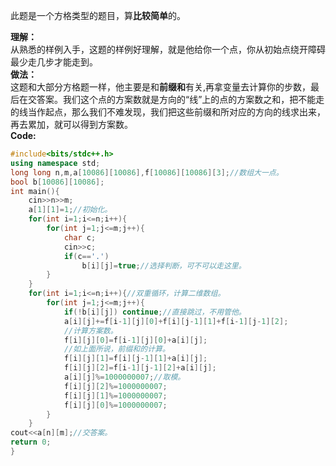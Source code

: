 此题是一个方格类型的题目，算**比较简单**的。

**理解：**   
从熟悉的样例入手，这题的样例好理解，就是他给你一个点，你从初始点绕开障碍最少走几步才能走到。   
**做法：**   
这题和大部分方格题一样，他主要是和**前缀和**有关,再拿变量去计算你的步数，最后在交答案。我们这个点的方案数就是方向的“线”上的点的方案数之和，把不能走的线当作起点，那么我们不难发现，我们把这些前缀和所对应的方向的线求出来，再去累加，就可以得到方案数。        
**Code:**
~~~cpp
#include<bits/stdc++.h>
using namespace std;
long long n,m,a[10086][10086],f[10086][10086][3];//数组大一点。
bool b[10086][10086];
int main(){
    cin>>n>>m;
    a[1][1]=1;//初始化。
    for(int i=1;i<=n;i++){
        for(int j=1;j<=m;j++){
            char c;
            cin>>c;
            if(c=='.') 
                b[i][j]=true;//选择判断，可不可以走这里。
        }
    }
    for(int i=1;i<=n;i++){//双重循环，计算二维数组。
        for(int j=1;j<=m;j++){
            if(!b[i][j]) continue;//直接跳过，不用管他。
            a[i][j]+=f[i-1][j][0]+f[i][j-1][1]+f[i-1][j-1][2];
            //计算方案数。
            f[i][j][0]=f[i-1][j][0]+a[i][j];
            //如上面所说，前缀和的计算。
            f[i][j][1]=f[i][j-1][1]+a[i][j];
            f[i][j][2]=f[i-1][j-1][2]+a[i][j];
            a[i][j]%=1000000007;//取模。
            f[i][j][2]%=1000000007;
            f[i][j][1]%=1000000007;
            f[i][j][0]%=1000000007;
        }
    }
cout<<a[n][m];//交答案。
return 0;
}
~~~